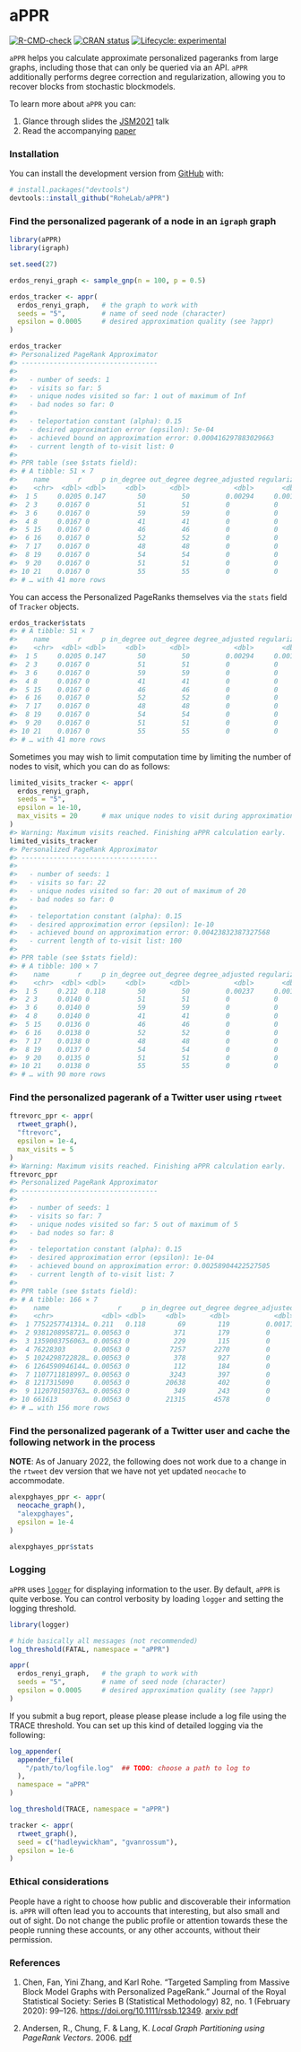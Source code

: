 
<!-- README.md is generated from README.Rmd. Please edit that file -->

# aPPR

<!-- badges: start -->

[![R-CMD-check](https://github.com/RoheLab/aPPR/workflows/R-CMD-check/badge.svg)](https://github.com/RoheLab/aPPR/actions)
[![CRAN
status](https://www.r-pkg.org/badges/version/aPPR)](https://CRAN.R-project.org/package=aPPR)
[![Lifecycle:
experimental](https://img.shields.io/badge/lifecycle-experimental-orange.svg)](https://lifecycle.r-lib.org/articles/stages.html#experimental)
<!-- badges: end -->

`aPPR` helps you calculate approximate personalized pageranks from large
graphs, including those that can only be queried via an API. `aPPR`
additionally performs degree correction and regularization, allowing you
to recover blocks from stochastic blockmodels.

To learn more about `aPPR` you can:

1.  Glance through slides the
    [JSM2021](https://github.com/alexpghayes/JSM2021) talk
2.  Read the accompanying [paper](https://arxiv.org/abs/1910.12937)

### Installation

You can install the development version from
[GitHub](https://github.com/) with:

``` r
# install.packages("devtools")
devtools::install_github("RoheLab/aPPR")
```

### Find the personalized pagerank of a node in an `igraph` graph

``` r
library(aPPR)
library(igraph)

set.seed(27)

erdos_renyi_graph <- sample_gnp(n = 100, p = 0.5)

erdos_tracker <- appr(
  erdos_renyi_graph,   # the graph to work with
  seeds = "5",         # name of seed node (character)
  epsilon = 0.0005     # desired approximation quality (see ?appr)
)

erdos_tracker
#> Personalized PageRank Approximator
#> ----------------------------------
#> 
#>   - number of seeds: 1
#>   - visits so far: 5
#>   - unique nodes visited so far: 1 out of maximum of Inf
#>   - bad nodes so far: 0
#> 
#>   - teleportation constant (alpha): 0.15
#>   - desired approximation error (epsilon): 5e-04
#>   - achieved bound on approximation error: 0.000416297883029663
#>   - current length of to-visit list: 0
#> 
#> PPR table (see $stats field):
#> # A tibble: 51 × 7
#>    name       r     p in_degree out_degree degree_adjusted regularized
#>    <chr>  <dbl> <dbl>     <dbl>      <dbl>           <dbl>       <dbl>
#>  1 5     0.0205 0.147        50         50         0.00294     0.00147
#>  2 3     0.0167 0            51         51         0           0      
#>  3 6     0.0167 0            59         59         0           0      
#>  4 8     0.0167 0            41         41         0           0      
#>  5 15    0.0167 0            46         46         0           0      
#>  6 16    0.0167 0            52         52         0           0      
#>  7 17    0.0167 0            48         48         0           0      
#>  8 19    0.0167 0            54         54         0           0      
#>  9 20    0.0167 0            51         51         0           0      
#> 10 21    0.0167 0            55         55         0           0      
#> # … with 41 more rows
```

You can access the Personalized PageRanks themselves via the `stats`
field of `Tracker` objects.

``` r
erdos_tracker$stats
#> # A tibble: 51 × 7
#>    name       r     p in_degree out_degree degree_adjusted regularized
#>    <chr>  <dbl> <dbl>     <dbl>      <dbl>           <dbl>       <dbl>
#>  1 5     0.0205 0.147        50         50         0.00294     0.00147
#>  2 3     0.0167 0            51         51         0           0      
#>  3 6     0.0167 0            59         59         0           0      
#>  4 8     0.0167 0            41         41         0           0      
#>  5 15    0.0167 0            46         46         0           0      
#>  6 16    0.0167 0            52         52         0           0      
#>  7 17    0.0167 0            48         48         0           0      
#>  8 19    0.0167 0            54         54         0           0      
#>  9 20    0.0167 0            51         51         0           0      
#> 10 21    0.0167 0            55         55         0           0      
#> # … with 41 more rows
```

Sometimes you may wish to limit computation time by limiting the number
of nodes to visit, which you can do as follows:

``` r
limited_visits_tracker <- appr(
  erdos_renyi_graph,   
  seeds = "5",         
  epsilon = 1e-10,     
  max_visits = 20      # max unique nodes to visit during approximation
)
#> Warning: Maximum visits reached. Finishing aPPR calculation early.
limited_visits_tracker
#> Personalized PageRank Approximator
#> ----------------------------------
#> 
#>   - number of seeds: 1
#>   - visits so far: 22
#>   - unique nodes visited so far: 20 out of maximum of 20
#>   - bad nodes so far: 0
#> 
#>   - teleportation constant (alpha): 0.15
#>   - desired approximation error (epsilon): 1e-10
#>   - achieved bound on approximation error: 0.00423832387327568
#>   - current length of to-visit list: 100
#> 
#> PPR table (see $stats field):
#> # A tibble: 100 × 7
#>    name       r     p in_degree out_degree degree_adjusted regularized
#>    <chr>  <dbl> <dbl>     <dbl>      <dbl>           <dbl>       <dbl>
#>  1 5     0.212  0.118        50         50         0.00237     0.00119
#>  2 3     0.0140 0            51         51         0           0      
#>  3 6     0.0140 0            59         59         0           0      
#>  4 8     0.0140 0            41         41         0           0      
#>  5 15    0.0136 0            46         46         0           0      
#>  6 16    0.0138 0            52         52         0           0      
#>  7 17    0.0138 0            48         48         0           0      
#>  8 19    0.0137 0            54         54         0           0      
#>  9 20    0.0135 0            51         51         0           0      
#> 10 21    0.0138 0            55         55         0           0      
#> # … with 90 more rows
```

### Find the personalized pagerank of a Twitter user using `rtweet`

``` r
ftrevorc_ppr <- appr(
  rtweet_graph(),
  "ftrevorc",
  epsilon = 1e-4,
  max_visits = 5
)
#> Warning: Maximum visits reached. Finishing aPPR calculation early.
ftrevorc_ppr
#> Personalized PageRank Approximator
#> ----------------------------------
#> 
#>   - number of seeds: 1
#>   - visits so far: 7
#>   - unique nodes visited so far: 5 out of maximum of 5
#>   - bad nodes so far: 8
#> 
#>   - teleportation constant (alpha): 0.15
#>   - desired approximation error (epsilon): 1e-04
#>   - achieved bound on approximation error: 0.00258904422527505
#>   - current length of to-visit list: 7
#> 
#> PPR table (see $stats field):
#> # A tibble: 166 × 7
#>    name                 r     p in_degree out_degree degree_adjusted regularized
#>    <chr>            <dbl> <dbl>     <dbl>      <dbl>           <dbl>       <dbl>
#>  1 7752257741314… 0.211   0.118        69        119         0.00171     4.05e-8
#>  2 9381208958721… 0.00563 0           371        179         0           0      
#>  3 1359003756063… 0.00563 0           229        115         0           0      
#>  4 76228303       0.00563 0          7257       2270         0           0      
#>  5 1024298722828… 0.00563 0           378        927         0           0      
#>  6 1264590946144… 0.00563 0           112        184         0           0      
#>  7 1107711818997… 0.00563 0          3243        397         0           0      
#>  8 1217315090     0.00563 0         20638        402         0           0      
#>  9 1120701503763… 0.00563 0           349        243         0           0      
#> 10 661613         0.00563 0         21315       4578         0           0      
#> # … with 156 more rows
```

### Find the personalized pagerank of a Twitter user and cache the following network in the process

**NOTE**: As of January 2022, the following does not work due to a
change in the `rtweet` dev version that we have not yet updated
`neocache` to accommodate.

``` r
alexpghayes_ppr <- appr(
  neocache_graph(),
  "alexpghayes",
  epsilon = 1e-4
)

alexpghayes_ppr$stats
```

### Logging

`aPPR` uses [`logger`](https://daroczig.github.io/logger/) for
displaying information to the user. By default, `aPPR` is quite verbose.
You can control verbosity by loading `logger` and setting the logging
threshold.

``` r
library(logger)

# hide basically all messages (not recommended)
log_threshold(FATAL, namespace = "aPPR")

appr(
  erdos_renyi_graph,   # the graph to work with
  seeds = "5",         # name of seed node (character)
  epsilon = 0.0005     # desired approximation quality (see ?appr)
)
```

If you submit a bug report, please please please include a log file
using the TRACE threshold. You can set up this kind of detailed logging
via the following:

``` r
log_appender(
  appender_file(
    "/path/to/logfile.log"  ## TODO: choose a path to log to
  ),
  namespace = "aPPR"
)

log_threshold(TRACE, namespace = "aPPR")

tracker <- appr(
  rtweet_graph(),
  seed = c("hadleywickham", "gvanrossum"),
  epsilon = 1e-6
)
```

### Ethical considerations

People have a right to choose how public and discoverable their
information is. `aPPR` will often lead you to accounts that interesting,
but also small and out of sight. Do not change the public profile or
attention towards these the people running these accounts, or any other
accounts, without their permission.

### References

1.  Chen, Fan, Yini Zhang, and Karl Rohe. “Targeted Sampling from
    Massive Block Model Graphs with Personalized PageRank.” Journal of
    the Royal Statistical Society: Series B (Statistical Methodology)
    82, no. 1 (February 2020): 99–126.
    <https://doi.org/10.1111/rssb.12349>. [arxiv
    pdf](https://arxiv.org/abs/1910.12937)

2.  Andersen, R., Chung, F. & Lang, K. *Local Graph Partitioning using
    PageRank Vectors*. 2006.
    [pdf](http://www.leonidzhukov.net/hse/2015/networks/papers/andersen06localgraph.pdf)
